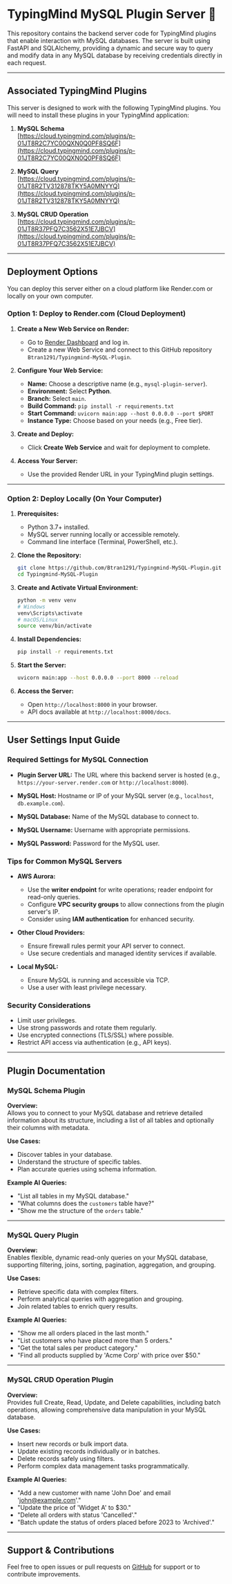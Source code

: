 # TypingMind MySQL Plugin Server 🚀

This repository contains the backend server code for TypingMind plugins that enable interaction with MySQL databases. The server is built using FastAPI and SQLAlchemy, providing a dynamic and secure way to query and modify data in any MySQL database by receiving credentials directly in each request.

---

## Associated TypingMind Plugins

This server is designed to work with the following TypingMind plugins. You will need to install these plugins in your TypingMind application:

1. **MySQL Schema**  
   [https://cloud.typingmind.com/plugins/p-01JT8R2C7YC00QXN0Q0PF8SQ6F](https://cloud.typingmind.com/plugins/p-01JT8R2C7YC00QXN0Q0PF8SQ6F)

2. **MySQL Query**  
   [https://cloud.typingmind.com/plugins/p-01JT8R2TV312878TKY5A0MNYYQ](https://cloud.typingmind.com/plugins/p-01JT8R2TV312878TKY5A0MNYYQ)

3. **MySQL CRUD Operation**  
   [https://cloud.typingmind.com/plugins/p-01JT8R37PFQ7C3562X51E7JBCV](https://cloud.typingmind.com/plugins/p-01JT8R37PFQ7C3562X51E7JBCV)

---

## Deployment Options

You can deploy this server either on a cloud platform like Render.com or locally on your own computer.

### Option 1: Deploy to Render.com (Cloud Deployment)

1. **Create a New Web Service on Render:**  
   - Go to [Render Dashboard](https://dashboard.render.com/) and log in.  
   - Create a new Web Service and connect to this GitHub repository `Btran1291/Typingmind-MySQL-Plugin`.

2. **Configure Your Web Service:**  
   - **Name:** Choose a descriptive name (e.g., `mysql-plugin-server`).  
   - **Environment:** Select **Python**.  
   - **Branch:** Select `main`.  
   - **Build Command:** `pip install -r requirements.txt`  
   - **Start Command:** `uvicorn main:app --host 0.0.0.0 --port $PORT`  
   - **Instance Type:** Choose based on your needs (e.g., Free tier).  

3. **Create and Deploy:**  
   - Click **Create Web Service** and wait for deployment to complete.

4. **Access Your Server:**  
   - Use the provided Render URL in your TypingMind plugin settings.

---

### Option 2: Deploy Locally (On Your Computer)

1. **Prerequisites:**  
   - Python 3.7+ installed.  
   - MySQL server running locally or accessible remotely.  
   - Command line interface (Terminal, PowerShell, etc.).

2. **Clone the Repository:**  
   ```bash
   git clone https://github.com/Btran1291/Typingmind-MySQL-Plugin.git
   cd Typingmind-MySQL-Plugin
   ```

3. **Create and Activate Virtual Environment:**  
   ```bash
   python -m venv venv
   # Windows
   venv\Scripts\activate
   # macOS/Linux
   source venv/bin/activate
   ```

4. **Install Dependencies:**  
   ```bash
   pip install -r requirements.txt
   ```

5. **Start the Server:**  
   ```bash
   uvicorn main:app --host 0.0.0.0 --port 8000 --reload
   ```

6. **Access the Server:**  
   - Open `http://localhost:8000` in your browser.  
   - API docs available at `http://localhost:8000/docs`.

---

## User Settings Input Guide

### Required Settings for MySQL Connection

- **Plugin Server URL:** The URL where this backend server is hosted (e.g., `https://your-server.render.com` or `http://localhost:8000`).

- **MySQL Host:** Hostname or IP of your MySQL server (e.g., `localhost`, `db.example.com`).

- **MySQL Database:** Name of the MySQL database to connect to.

- **MySQL Username:** Username with appropriate permissions.

- **MySQL Password:** Password for the MySQL user.

### Tips for Common MySQL Servers

- **AWS Aurora:**  
  - Use the **writer endpoint** for write operations; reader endpoint for read-only queries.  
  - Configure **VPC security groups** to allow connections from the plugin server's IP.  
  - Consider using **IAM authentication** for enhanced security.

- **Other Cloud Providers:**  
  - Ensure firewall rules permit your API server to connect.  
  - Use secure credentials and managed identity services if available.

- **Local MySQL:**  
  - Ensure MySQL is running and accessible via TCP.  
  - Use a user with least privilege necessary.

### Security Considerations

- Limit user privileges.  
- Use strong passwords and rotate them regularly.  
- Use encrypted connections (TLS/SSL) where possible.  
- Restrict API access via authentication (e.g., API keys).

---

## Plugin Documentation

### MySQL Schema Plugin

**Overview:**  
Allows you to connect to your MySQL database and retrieve detailed information about its structure, including a list of all tables and optionally their columns with metadata.

**Use Cases:**  
- Discover tables in your database.  
- Understand the structure of specific tables.  
- Plan accurate queries using schema information.

**Example AI Queries:**  
- "List all tables in my MySQL database."  
- "What columns does the `customers` table have?"  
- "Show me the structure of the `orders` table."

---

### MySQL Query Plugin

**Overview:**  
Enables flexible, dynamic read-only queries on your MySQL database, supporting filtering, joins, sorting, pagination, aggregation, and grouping.

**Use Cases:**  
- Retrieve specific data with complex filters.  
- Perform analytical queries with aggregation and grouping.  
- Join related tables to enrich query results.

**Example AI Queries:**  
- "Show me all orders placed in the last month."  
- "List customers who have placed more than 5 orders."  
- "Get the total sales per product category."  
- "Find all products supplied by 'Acme Corp' with price over $50."

---

### MySQL CRUD Operation Plugin

**Overview:**  
Provides full Create, Read, Update, and Delete capabilities, including batch operations, allowing comprehensive data manipulation in your MySQL database.

**Use Cases:**  
- Insert new records or bulk import data.  
- Update existing records individually or in batches.  
- Delete records safely using filters.  
- Perform complex data management tasks programmatically.

**Example AI Queries:**  
- "Add a new customer with name 'John Doe' and email 'john@example.com'."  
- "Update the price of 'Widget A' to $30."  
- "Delete all orders with status 'Cancelled'."  
- "Batch update the status of orders placed before 2023 to 'Archived'."

---

## Support & Contributions

Feel free to open issues or pull requests on [GitHub](https://github.com/Btran1291/Typingmind-MySQL-Plugin) for support or to contribute improvements.
